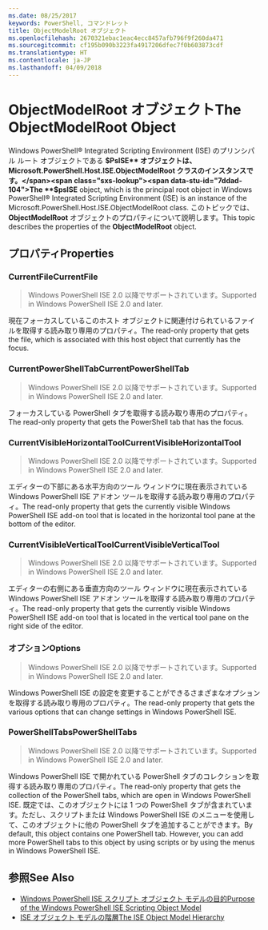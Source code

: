```yaml
---
ms.date: 08/25/2017
keywords: PowerShell, コマンドレット
title: ObjectModelRoot オブジェクト
ms.openlocfilehash: 2670321ebac1eac4ecc8457afb796f9f260da471
ms.sourcegitcommit: cf195b090b3223fa4917206dfec7f0b603873cdf
ms.translationtype: HT
ms.contentlocale: ja-JP
ms.lasthandoff: 04/09/2018
---
```

# <a name="the-objectmodelroot-object"></a><span data-ttu-id="7ddad-103">ObjectModelRoot オブジェクト</span><span class="sxs-lookup"><span data-stu-id="7ddad-103">The ObjectModelRoot Object</span></span>

<span data-ttu-id="7ddad-104">Windows PowerShell® Integrated Scripting Environment (ISE) のプリンシパル ルート オブジェクトである **$PsISE** オブジェクトは、Microsoft.PowerShell.Host.ISE.ObjectModelRoot クラスのインスタンスです。</span><span class="sxs-lookup"><span data-stu-id="7ddad-104">The **$psISE** object, which is the principal root object in Windows PowerShell® Integrated Scripting Environment (ISE) is an instance of the Microsoft.PowerShell.Host.ISE.ObjectModelRoot class.</span></span>
<span data-ttu-id="7ddad-105">このトピックでは、**ObjectModelRoot** オブジェクトのプロパティについて説明します。</span><span class="sxs-lookup"><span data-stu-id="7ddad-105">This topic describes the properties of the **ObjectModelRoot** object.</span></span>

## <a name="properties"></a><span data-ttu-id="7ddad-106">プロパティ</span><span class="sxs-lookup"><span data-stu-id="7ddad-106">Properties</span></span>

### <a name="currentfile"></a><span data-ttu-id="7ddad-107">CurrentFile</span><span class="sxs-lookup"><span data-stu-id="7ddad-107">CurrentFile</span></span>

> <span data-ttu-id="7ddad-108">Windows PowerShell ISE 2.0 以降でサポートされています。</span><span class="sxs-lookup"><span data-stu-id="7ddad-108">Supported in Windows PowerShell ISE 2.0 and later.</span></span>

<span data-ttu-id="7ddad-109">現在フォーカスしているこのホスト オブジェクトに関連付けられているファイルを取得する読み取り専用のプロパティ。</span><span class="sxs-lookup"><span data-stu-id="7ddad-109">The read-only property that gets the file, which is associated with this host object that currently has the focus.</span></span>

### <a name="currentpowershelltab"></a><span data-ttu-id="7ddad-110">CurrentPowerShellTab</span><span class="sxs-lookup"><span data-stu-id="7ddad-110">CurrentPowerShellTab</span></span>

> <span data-ttu-id="7ddad-111">Windows PowerShell ISE 2.0 以降でサポートされています。</span><span class="sxs-lookup"><span data-stu-id="7ddad-111">Supported in Windows PowerShell ISE 2.0 and later.</span></span>

<span data-ttu-id="7ddad-112">フォーカスしている PowerShell タブを取得する読み取り専用のプロパティ。</span><span class="sxs-lookup"><span data-stu-id="7ddad-112">The read-only property that gets the PowerShell tab that has the focus.</span></span>

### <a name="currentvisiblehorizontaltool"></a><span data-ttu-id="7ddad-113">CurrentVisibleHorizontalTool</span><span class="sxs-lookup"><span data-stu-id="7ddad-113">CurrentVisibleHorizontalTool</span></span>

> <span data-ttu-id="7ddad-114">Windows PowerShell ISE 2.0 以降でサポートされています。</span><span class="sxs-lookup"><span data-stu-id="7ddad-114">Supported in Windows PowerShell ISE 2.0 and later.</span></span>

<span data-ttu-id="7ddad-115">エディターの下部にある水平方向のツール ウィンドウに現在表示されている Windows PowerShell ISE アドオン ツールを取得する読み取り専用のプロパティ。</span><span class="sxs-lookup"><span data-stu-id="7ddad-115">The read-only property that gets the currently visible Windows PowerShell ISE add-on tool that is located in the horizontal tool pane at the bottom of the editor.</span></span>

### <a name="currentvisibleverticaltool"></a><span data-ttu-id="7ddad-116">CurrentVisibleVerticalTool</span><span class="sxs-lookup"><span data-stu-id="7ddad-116">CurrentVisibleVerticalTool</span></span>

> <span data-ttu-id="7ddad-117">Windows PowerShell ISE 2.0 以降でサポートされています。</span><span class="sxs-lookup"><span data-stu-id="7ddad-117">Supported in Windows PowerShell ISE 2.0 and later.</span></span>

<span data-ttu-id="7ddad-118">エディターの右側にある垂直方向のツール ウィンドウに現在表示されている Windows PowerShell ISE アドオン ツールを取得する読み取り専用のプロパティ。</span><span class="sxs-lookup"><span data-stu-id="7ddad-118">The read-only property that gets the currently visible Windows PowerShell ISE add-on tool that is located in the vertical tool pane on the right side of the editor.</span></span>

### <a name="options"></a><span data-ttu-id="7ddad-119">オプション</span><span class="sxs-lookup"><span data-stu-id="7ddad-119">Options</span></span>

> <span data-ttu-id="7ddad-120">Windows PowerShell ISE 2.0 以降でサポートされています。</span><span class="sxs-lookup"><span data-stu-id="7ddad-120">Supported in Windows PowerShell ISE 2.0 and later.</span></span>

<span data-ttu-id="7ddad-121">Windows PowerShell ISE の設定を変更することができるさまざまなオプションを取得する読み取り専用のプロパティ。</span><span class="sxs-lookup"><span data-stu-id="7ddad-121">The read-only property that gets the various options that can change settings in Windows PowerShell ISE.</span></span>

### <a name="powershelltabs"></a><span data-ttu-id="7ddad-122">PowerShellTabs</span><span class="sxs-lookup"><span data-stu-id="7ddad-122">PowerShellTabs</span></span>

> <span data-ttu-id="7ddad-123">Windows PowerShell ISE 2.0 以降でサポートされています。</span><span class="sxs-lookup"><span data-stu-id="7ddad-123">Supported in Windows PowerShell ISE 2.0 and later.</span></span>

<span data-ttu-id="7ddad-124">Windows PowerShell ISE で開かれている PowerShell タブのコレクションを取得する読み取り専用のプロパティ。</span><span class="sxs-lookup"><span data-stu-id="7ddad-124">The read-only property that gets the collection of the PowerShell tabs, which are open in Windows PowerShell ISE.</span></span> <span data-ttu-id="7ddad-125">既定では、このオブジェクトには 1 つの PowerShell タブが含まれています。ただし、スクリプトまたは Windows PowerShell ISE のメニューを使用して、このオブジェクトに他の PowerShell タブを追加することができます。</span><span class="sxs-lookup"><span data-stu-id="7ddad-125">By default, this object contains one PowerShell tab. However, you can add more PowerShell tabs to this object by using scripts or by using the menus in Windows PowerShell ISE.</span></span>

## <a name="see-also"></a><span data-ttu-id="7ddad-126">参照</span><span class="sxs-lookup"><span data-stu-id="7ddad-126">See Also</span></span>

- [<span data-ttu-id="7ddad-127">Windows PowerShell ISE スクリプト オブジェクト モデルの目的</span><span class="sxs-lookup"><span data-stu-id="7ddad-127">Purpose of the Windows PowerShell ISE Scripting Object Model</span></span>](Purpose-of-the-Windows-PowerShell-ISE-Scripting-Object-Model.md)
- [<span data-ttu-id="7ddad-128">ISE オブジェクト モデルの階層</span><span class="sxs-lookup"><span data-stu-id="7ddad-128">The ISE Object Model Hierarchy</span></span>](The-ISE-Object-Model-Hierarchy.md)